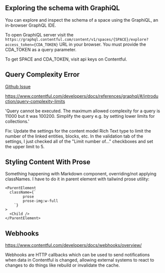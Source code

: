 ## Exploring the schema with GraphiQL

You can explore and inspect the schema of a space using the GraphiQL, an in-browser GraphQL IDE.

To open GraphiQL server visit the `https://graphql.contentful.com/content/v1/spaces/{SPACE}/explore?access_token={CDA_TOKEN}` URL in your browser. You must provide the CDA_TOKEN as a query parameter.

To get SPACE and CDA_TOKEN, visit api keys on Contentful.

## Query Complexity Error

[Github Issue](https://github.com/vercel/next.js/discussions/33642)

https://www.contentful.com/developers/docs/references/graphql/#/introduction/query-complexity-limits

'Query cannot be executed. The maximum allowed complexity for a query is 11000 but it was 100200. Simplify the query e.g. by setting lower limits for collections.'

Fix: Update the settings for the content model Rich Text type to limit the number of the linked entities, blocks, etc. In the validation tab of the settings, I just checked all of the "Limit number of..." checkboxes and set the upper limit to 5.

## Styling Content With Prose

Something happening with Markdown component, overriding/not applying classNames. I have to do it in parent element with tailwind prose utility:

```tsx
<ParentElement
  className={`
        prose
        prose-img:w-full
    `}
>
  <Child />
</ParentElement>
```

## Webhooks

https://www.contentful.com/developers/docs/webhooks/overview/

Webhooks are HTTP callbacks which can be used to send notifications when data in Contentful is changed, allowing external systems to react to changes to do things like rebuild or invalidate the cache.
